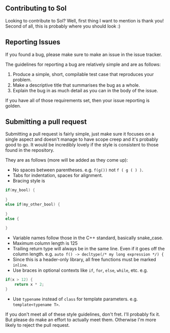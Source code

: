 ## Contributing to Sol

Looking to contribute to Sol? Well, first thing I want to mention is thank you!
Second of all, this is probably where you should look :)

## Reporting Issues

If you found a bug, please make sure to make an issue in the issue tracker.

The guidelines for reporting a bug are relatively simple and are as follows:

1. Produce a simple, short, compilable test case that reproduces your problem.
2. Make a descriptive title that summarises the bug as a whole.
3. Explain the bug in as much detail as you can in the body of the issue.

If you have all of those requirements set, then your issue reporting is golden.

## Submitting a pull request

Submitting a pull request is fairly simple, just make sure it focuses on a single aspect and doesn't 
manage to have scope creep and it's probably good to go. It would be incredibly lovely if the style is 
consistent to those found in the repository.

They are as follows (more will be added as they come up):

- No spaces between parentheses. e.g. `f(g())` not `f ( g ( ) )`.
- Tabs for indentation, spaces for alignment.
- Bracing style is

```cpp
if(my_bool) {
    
}
else if(my_other_bool) {
    
}
else {
    
}
```

- Variable names follow those in the C++ standard, basically snake_case.
- Maximum column length is 125
- Trailing return type will always be in the same line. Even if it goes off the column length. e.g.
`auto f() -> decltype(/* my long expression */) {`
- Since this is a header-only library, all free functions must be marked `inline`.
- Use braces in optional contexts like `if`, `for`, `else`, `while`, etc. e.g.

```cpp
if(x > 12) {
    return x * 2;
}
```

- Use `typename` instead of `class` for template parameters. e.g. `template<typename T>`.

If you don't meet all of these style guidelines, don't fret. I'll probably fix it. But please
do make an effort to actually meet them. Otherwise I'm more likely to reject the pull request.
